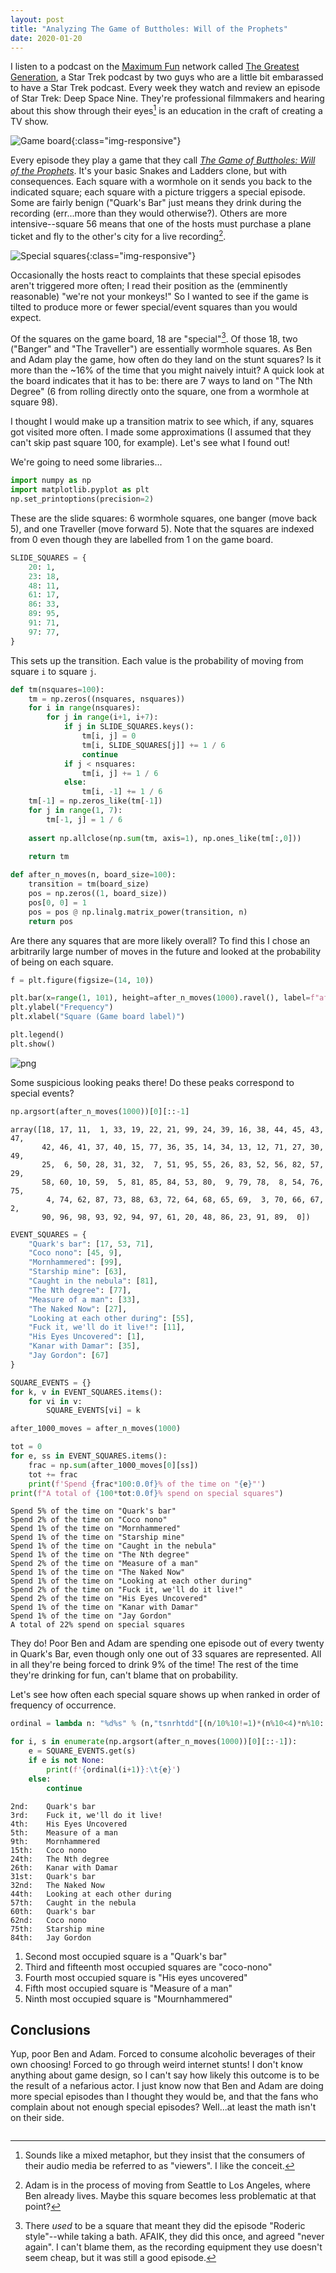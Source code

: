 ```yaml
---
layout: post
title: "Analyzing The Game of Buttholes: Will of the Prophets"
date: 2020-01-20
---
```


I listen to a podcast on the [Maximum Fun](https://maximumfun.org) network called [The Greatest Generation](https://art19.com/shows/the-greatest-generation), a Star Trek podcast by two guys who are a little bit embarassed to have a Star Trek podcast. Every week they watch and review an episode of Star Trek: Deep Space Nine. They're professional filmmakers and hearing about this show through their eyes[^gaze] is an education in the craft of creating a TV show.

![Game board](../images/2020-01-20/game_board.png "The Game Board"){:class="img-responsive"}

Every episode they play a game that they call [*The Game of Buttholes: Will of the Prophets*](https://gagh.biz/game/). It's your basic Snakes and Ladders clone, but with consequences. Each square with a wormhole on it sends you back to the indicated square; each square with a picture triggers a special episode. Some are fairly benign ("Quark's Bar" just means they drink during the recording (err...more than they would otherwise?). Others are more intensive--square 56 means that one of the hosts must purchase a plane ticket and fly to the other's city for a live recording[^looking].

![Special squares](../images/2020-01-20/special_squares.png "Special squares"){:class="img-responsive"}

Occasionally the hosts react to complaints that these special episodes aren't triggered more often; I read their position as the (emminently reasonable) "we're not your monkeys!" So I wanted to see if the game is tilted to produce more or fewer special/event squares than you would expect.

Of the squares on the game board, 18 are "special"[^bathtub]. Of those 18, two ("Banger" and "The Traveller") are essentially wormhole squares. As Ben and Adam play the game, how often do they land on the stunt squares? Is it more than the ~16% of the time that you might naively intuit? A quick look at the board indicates that it has to be: there are 7 ways to land on "The Nth Degree" (6 from rolling directly onto the square, one from a wormhole at square 98).

I thought I would make up a transition matrix to see which, if any, squares got visited more often. I made some approximations (I assumed that they can't skip past square 100, for example). Let's see what I found out!

We're going to need some libraries...


```python
import numpy as np
import matplotlib.pyplot as plt
np.set_printoptions(precision=2)
```

These are the slide squares: 6 wormhole squares, one banger (move back 5), and one Traveller (move forward 5). Note that the squares are indexed from 0 even though they are labelled from 1 on the game board.


```python
SLIDE_SQUARES = {
    20: 1,
    23: 18,
    48: 11,
    61: 17,
    86: 33,
    89: 95,
    91: 71,
    97: 77,
}
```

This sets up the transition. Each value is the probability of moving from square `i` to square `j`.


```python
def tm(nsquares=100):
    tm = np.zeros((nsquares, nsquares))
    for i in range(nsquares):
        for j in range(i+1, i+7):
            if j in SLIDE_SQUARES.keys():
                tm[i, j] = 0
                tm[i, SLIDE_SQUARES[j]] += 1 / 6
                continue
            if j < nsquares:
                tm[i, j] += 1 / 6
            else:
                tm[i, -1] += 1 / 6
    tm[-1] = np.zeros_like(tm[-1])
    for j in range(1, 7):
        tm[-1, j] = 1 / 6
    
    assert np.allclose(np.sum(tm, axis=1), np.ones_like(tm[:,0]))
    
    return tm
```


```python
def after_n_moves(n, board_size=100):
    transition = tm(board_size)
    pos = np.zeros((1, board_size))
    pos[0, 0] = 1
    pos = pos @ np.linalg.matrix_power(transition, n)
    return pos
```

Are there any squares that are more likely overall? To find this I chose an arbitrarily large number of moves in the future and looked at the probability of being on each square.


```python
f = plt.figure(figsize=(14, 10))

plt.bar(x=range(1, 101), height=after_n_moves(1000).ravel(), label=f"after {1000} moves")
plt.ylabel("Frequency")
plt.xlabel("Square (Game board label)")

plt.legend()
plt.show()
```


![png](output_16_0.png)


Some suspicious looking peaks there! Do these peaks correspond to special events?


```python
np.argsort(after_n_moves(1000))[0][::-1]
```




    array([18, 17, 11,  1, 33, 19, 22, 21, 99, 24, 39, 16, 38, 44, 45, 43, 47,
           42, 46, 41, 37, 40, 15, 77, 36, 35, 14, 34, 13, 12, 71, 27, 30, 49,
           25,  6, 50, 28, 31, 32,  7, 51, 95, 55, 26, 83, 52, 56, 82, 57, 29,
           58, 60, 10, 59,  5, 81, 85, 84, 53, 80,  9, 79, 78,  8, 54, 76, 75,
            4, 74, 62, 87, 73, 88, 63, 72, 64, 68, 65, 69,  3, 70, 66, 67,  2,
           90, 96, 98, 93, 92, 94, 97, 61, 20, 48, 86, 23, 91, 89,  0])




```python
EVENT_SQUARES = {
    "Quark's bar": [17, 53, 71],
    "Coco nono": [45, 9],
    "Mornhammered": [99],
    "Starship mine": [63],
    "Caught in the nebula": [81],
    "The Nth degree": [77],
    "Measure of a man": [33],
    "The Naked Now": [27],
    "Looking at each other during": [55],
    "Fuck it, we'll do it live!": [11],
    "His Eyes Uncovered": [1],
    "Kanar with Damar": [35],
    "Jay Gordon": [67]
}
```


```python
SQUARE_EVENTS = {}
for k, v in EVENT_SQUARES.items():
    for vi in v:
        SQUARE_EVENTS[vi] = k
```


```python
after_1000_moves = after_n_moves(1000)
```


```python
tot = 0
for e, ss in EVENT_SQUARES.items():
    frac = np.sum(after_1000_moves[0][ss])
    tot += frac
    print(f'Spend {frac*100:0.0f}% of the time on "{e}"')
print(f"A total of {100*tot:0.0f}% spend on special squares")
```

    Spend 5% of the time on "Quark's bar"
    Spend 2% of the time on "Coco nono"
    Spend 1% of the time on "Mornhammered"
    Spend 1% of the time on "Starship mine"
    Spend 1% of the time on "Caught in the nebula"
    Spend 1% of the time on "The Nth degree"
    Spend 2% of the time on "Measure of a man"
    Spend 1% of the time on "The Naked Now"
    Spend 1% of the time on "Looking at each other during"
    Spend 2% of the time on "Fuck it, we'll do it live!"
    Spend 2% of the time on "His Eyes Uncovered"
    Spend 1% of the time on "Kanar with Damar"
    Spend 1% of the time on "Jay Gordon"
    A total of 22% spend on special squares


They do! Poor Ben and Adam are spending one episode out of every twenty in Quark's Bar, even though only one out of 33 squares are represented. All in all they're being forced to drink 9% of the time! The rest of the time they're drinking for fun, can't blame that on probability.

Let's see how often each special square shows up when ranked in order of frequency of occurrence.


```python
ordinal = lambda n: "%d%s" % (n,"tsnrhtdd"[(n/10%10!=1)*(n%10<4)*n%10::4])
```


```python
for i, s in enumerate(np.argsort(after_n_moves(1000))[0][::-1]):
    e = SQUARE_EVENTS.get(s)
    if e is not None:
        print(f'{ordinal(i+1)}:\t{e}')
    else:
        continue
```

    2nd:	Quark's bar
    3rd:	Fuck it, we'll do it live!
    4th:	His Eyes Uncovered
    5th:	Measure of a man
    9th:	Mornhammered
    15th:	Coco nono
    24th:	The Nth degree
    26th:	Kanar with Damar
    31st:	Quark's bar
    32nd:	The Naked Now
    44th:	Looking at each other during
    57th:	Caught in the nebula
    60th:	Quark's bar
    62nd:	Coco nono
    75th:	Starship mine
    84th:	Jay Gordon


1. Second most occupied square is a "Quark's bar"
2. Third and fifteenth most occupied squares are "coco-nono"
3. Fourth most occupied square is "His eyes uncovered"
4. Fifth most occupied square is "Measure of a man"
5. Ninth most occupied square is "Mournhammered"

## Conclusions

Yup, poor Ben and Adam. Forced to consume alcoholic beverages of their own choosing! Forced to go through weird internet stunts! I don't know anything about game design, so I can't say how likely this outcome is to be the result of a nefarious actor. I just know now that Ben and Adam are doing more special episodes than I thought they would be, and that the fans who complain about not enough special episodes? Well...at least the math isn't on their side.

[^gaze]: Sounds like a mixed metaphor, but they insist that the consumers of their audio media be referred to as "viewers". I like the conceit.

[^looking]: Adam is in the process of moving from Seattle to Los Angeles, where Ben already lives. Maybe this square becomes less problematic at that point?

[^bathtub]: There *used* to be a square that meant they did the episode "Roderic style"--while taking a bath. AFAIK, they did this once, and agreed "never again". I can't blame them, as the recording equipment they use doesn't seem cheap, but it was still a good episode.


```python

```
